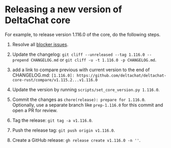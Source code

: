 # Releasing a new version of DeltaChat core

For example, to release version 1.116.0 of the core, do the following steps.

1. Resolve all [blocker issues](https://github.com/deltachat/deltachat-core-rust/labels/blocker).

2. Update the changelog: `git cliff --unreleased --tag 1.116.0 --prepend CHANGELOG.md` or `git cliff -u -t 1.116.0 -p CHANGELOG.md`.

3. add a link to compare previous with current version to the end of CHANGELOG.md:
  `[1.116.0]: https://github.com/deltachat/deltachat-core-rust/compare/v1.115.2...v1.116.0`

4. Update the version by running `scripts/set_core_version.py 1.116.0`.

5. Commit the changes as `chore(release): prepare for 1.116.0`.
   Optionally, use a separate branch like `prep-1.116.0` for this commit and open a PR for review.

6. Tag the release: `git tag -a v1.116.0`.

7. Push the release tag: `git push origin v1.116.0`.

8. Create a GitHub release: `gh release create v1.116.0 -n ''`.
